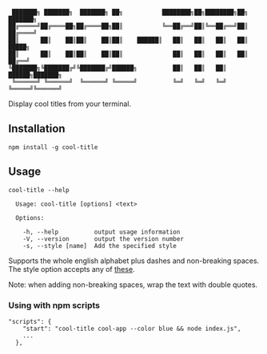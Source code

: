 ```
 ███████╗ ███████╗  ███████╗ ██╗           ████████╗██╗████████╗██╗    ███████╗
██╔═════╝██╔════██╗██╔════██╗██║           ╚══██╔══╝██║╚══██╔══╝██║    ██╔════╝
██║      ██║    ██║██║    ██║██║    ██████║   ██║   ██║   ██║   ██║    █████╗  
██║      ██║    ██║██║    ██║██║              ██║   ██║   ██║   ██║    ██╔══╝  
╚███████╗╚███████╔╝╚███████╔╝██████╗          ██║   ██║   ██║   ██████╗███████╗
 ╚══════╝ ╚══════╝  ╚══════╝ ╚═════╝          ╚═╝   ╚═╝   ╚═╝   ╚═════╝╚══════╝
```

Display cool titles from your terminal.

## Installation

```
npm install -g cool-title
```

## Usage

```
cool-title --help

  Usage: cool-title [options] <text>

  Options:

    -h, --help          output usage information
    -V, --version       output the version number
    -s, --style [name]  Add the specified style
```

Supports the whole english alphabet plus dashes and non-breaking spaces. The style option accepts any of [these](https://www.npmjs.com/package/colors).

Note: when adding non-breaking spaces, wrap the text with double quotes.


### Using with npm scripts

```
"scripts": {
    "start": "cool-title cool-app --color blue && node index.js",
    ...
  },
```
